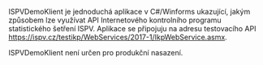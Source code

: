 ISPVDemoKlient je jednoduchá aplikace v C#/Winforms ukazující, jakým způsobem lze využívat API Internetového kontrolního programu statistického šetření ISPV. Aplikace se připojuju na adresu testovacího API https://ispv.cz/testikp/WebServices/2017-1/IkpWebService.asmx. 

ISPVDemoKlient není určen pro produkční nasazení.
